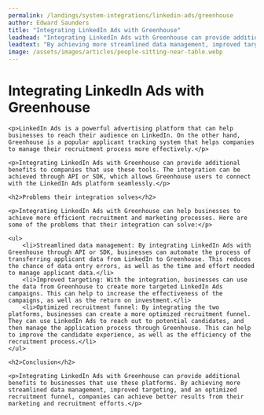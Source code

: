 ```yaml
---
permalink: /landings/system-integrations/linkedin-ads/greenhouse
author: Edward Saunders
title: "Integrating LinkedIn Ads with Greenhouse"
leadhead: "Integrating LinkedIn Ads with Greenhouse can provide additional benefits to businesses that use these platforms"
leadtext: "By achieving more streamlined data management, improved targeting, and an optimized recruitment funnel, companies can achieve better results from their marketing and recruitment efforts."
image: /assets/images/articles/people-sitting-near-table.webp
---
```

<div class="arttext">
	<h1>Integrating LinkedIn Ads with Greenhouse</h1>

	<p>LinkedIn Ads is a powerful advertising platform that can help businesses to reach their audience on LinkedIn. On the other hand, Greenhouse is a popular applicant tracking system that helps companies to manage their recruitment process more effectively.</p>

	<p>Integrating LinkedIn Ads with Greenhouse can provide additional benefits to companies that use these tools. The integration can be achieved through API or SDK, which allows Greenhouse users to connect with the LinkedIn Ads platform seamlessly.</p>

	<h2>Problems their integration solves</h2>

	<p>Integrating LinkedIn Ads with Greenhouse can help businesses to achieve more efficient recruitment and marketing processes. Here are some of the problems that their integration can solve:</p>

	<ul>
		<li>Streamlined data management: By integrating LinkedIn Ads with Greenhouse through API or SDK, businesses can automate the process of transferring applicant data from LinkedIn to Greenhouse. This reduces the chance of data entry errors, as well as the time and effort needed to manage applicant data.</li>
		<li>Improved targeting: With the integration, businesses can use the data from Greenhouse to create more targeted LinkedIn Ads campaigns. This can help to increase the effectiveness of the campaigns, as well as the return on investment.</li>
		<li>Optimized recruitment funnel: By integrating the two platforms, businesses can create a more optimized recruitment funnel. They can use LinkedIn Ads to reach out to potential candidates, and then manage the application process through Greenhouse. This can help to improve the candidate experience, as well as the efficiency of the recruitment process.</li>
	</ul>

	<h2>Conclusion</h2>

	<p>Integrating LinkedIn Ads with Greenhouse can provide additional benefits to businesses that use these platforms. By achieving more streamlined data management, improved targeting, and an optimized recruitment funnel, companies can achieve better results from their marketing and recruitment efforts.</p>

</div>